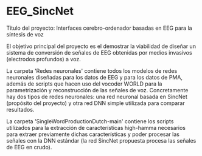 # EEG_SincNet
Título del proyecto: Interfaces cerebro-ordenador basadas en EEG para la síntesis de voz

El objetivo principal del proyecto es el demostrar la viabilidad de diseñar un sistema de conversión de señales de EEG obtenidas por medios invasivos (electrodos profundos) a voz.

La carpeta 'Redes neuronales' contiene todos los modelos de redes neuronales diseñadas para los datos de EEG y para los datos de PMA, además de scripts que hacen uso del vocoder WORLD para la parametrización y reconstrucción de las señales de voz. Concretamente hay dos tipos de redes neuronales: una red neuronal basada en SincNet (propósito del proyecto) y otra red DNN simple utilizada para comparar resultados.

La carpeta 'SingleWordProductionDutch-main' contiene los scripts utilizados para la extracción de características high-hamma necesarios para extraer previamente dichas características y poder procesar las señales con la DNN estándar (la red SincNet propuesta procesa las señales de EEG en crudo).
